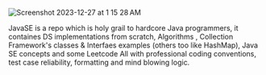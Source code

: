 
![Screenshot 2023-12-27 at 1 15 28 AM](https://github.com/myselfakashagarwal/JavaSE/assets/106314226/aadcad1d-9692-480b-8187-2d77ce5c02bc)

JavaSE is a repo which is holy grail to hardcore Java programmers, it containes DS implementations from scratch, Algorithms , Collection Framework's classes & Interfaes examples (others too like HashMap), Java SE concepts and some Leetcode 
All with professional coding conventions, test case reliability, formatting and mind blowing logic.

